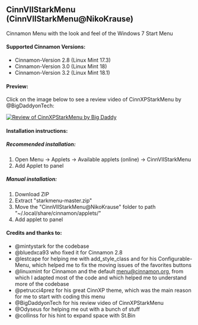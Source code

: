 ## CinnVIIStarkMenu (CinnVIIStarkMenu@NikoKrause)
Cinnamon Menu with the look and feel of the Windows 7 Start Menu

#### Supported Cinnamon Versions:
* Cinnamon-Version 2.8 (Linux Mint 17.3)
* Cinnamon-Version 3.0 (Linux Mint 18)
* Cinnamon-Version 3.2 (Linux Mint 18.1)

#### Preview:
Click on the image below to see a review video of CinnXPStarkMenu by @BigDaddyonTech:

[![Review of CinnXPStarkMenu by Big Daddy](https://img.youtube.com/vi/OmUpLNsWgC4/0.jpg)](https://www.youtube.com/watch?v=OmUpLNsWgC4)

#### Installation instructions:

##### Recommended installation:
1. Open Menu -> Applets -> Available applets (online) -> CinnVIIStarkMenu
2. Add Applet to panel

##### Manual installation:
1. Download ZIP
2. Extract "starkmenu-master.zip"
3. Move the "CinnVIIStarkMenu@NikoKrause" folder to path "~/.local/share/cinnamon/applets/"
4. Add applet to panel

#### Credits and thanks to:
* @mintystark for the codebase
* @bluedxca93 who fixed it for Cinnamon 2.8
* @lestcape for helping me with add_style_class and for his Configurable-Menu, which helped me to fix the moving issues of the favorites buttons
* @linuxmint for Cinnamon and the default menu@cinnamon.org, from which I adapted most of the code and which helped me to understand more of the codebase
* @petrucci4prez for his great CinnXP theme, which was the main reason for me to start with coding this menu
* @BigDaddyonTech for his review video of CinnXPStarkMenu
* @Odyseus for helping me out with a bunch of stuff
* @collinss for his hint to expand space with St.Bin
